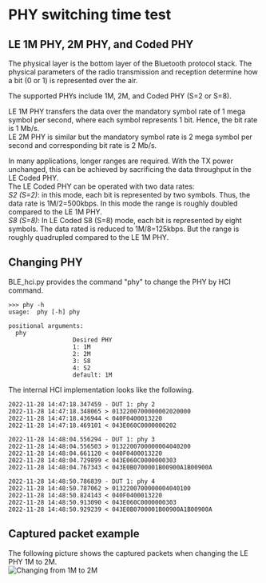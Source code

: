 # PHY switching time test

## LE 1M PHY, 2M PHY, and Coded PHY
The physical layer is the bottom layer of the Bluetooth protocol stack. The physical parameters of the radio transmission and reception determine how a bit (0 or 1) is represented over the air.  

The supported PHYs include 1M, 2M, and Coded PHY (S=2 or S=8).  

LE 1M PHY transfers the data over the mandatory symbol rate of 1 mega symbol per second, where each symbol represents 1 bit. Hence, the bit rate is 1 Mb/s.  
LE 2M PHY is similar but the mandatory symbol rate is 2 mega symbol per second and corresponding bit rate is 2 Mb/s.  

In many applications, longer ranges are required. With the TX power unchanged, this can be achieved by sacrificing the data throughput in the LE Coded PHY.    
The LE Coded PHY can be operated with two data rates:  
*S2 (S=2)*: in this mode, each bit is represented by two symbols. Thus, the data rate is 1M/2=500kbps. In this mode the range is roughly doubled compared to the LE 1M PHY.  
*S8 (S=8)*: In LE Coded S8 (S=8) mode, each bit is represented by eight symbols. The data rated is reduced to 1M/8=125kbps. But the range is roughly quadrupled compared to the LE 1M PHY.  

## Changing PHY
BLE_hci.py provides the command "phy" to change the PHY by HCI command.
```commandline
>>> phy -h
usage:  phy [-h] phy

positional arguments:
  phy         
                  Desired PHY
                  1: 1M
                  2: 2M
                  3: S8 
                  4: S2
                  default: 1M
```
The internal HCI implementation looks like the following.
```commandline
2022-11-28 14:47:18.347459 - DUT 1: phy 2
2022-11-28 14:47:18.348065 > 0132200700000002020000
2022-11-28 14:47:18.436944 < 040F0400013220
2022-11-28 14:47:18.469101 < 043E060C0000000202

2022-11-28 14:48:04.556294 - DUT 1: phy 3
2022-11-28 14:48:04.556503 > 0132200700000004040200
2022-11-28 14:48:04.661120 < 040F0400013220
2022-11-28 14:48:04.729899 < 043E060C0000000303
2022-11-28 14:48:04.767343 < 043E0B0700001B00900A1B00900A

2022-11-28 14:48:50.786839 - DUT 1: phy 4
2022-11-28 14:48:50.787062 > 0132200700000004040100
2022-11-28 14:48:50.824143 < 040F0400013220
2022-11-28 14:48:50.913090 < 043E060C0000000303
2022-11-28 14:48:50.929239 < 043E0B0700001B00900A1B00900A
```

## Captured packet example
The following picture shows the captured packets when changing the LE PHY 1M to 2M.  
![Changing from 1M to 2M](https://user-images.githubusercontent.com/110848915/204564910-47868b31-cff3-44e1-b0d3-e4caf234c724.png)


